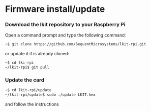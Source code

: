 # Firmware install/update


### Download the lkit repository to your Raspberry Pi

Open a command prompt and type the following command:
```bash
~$ git clone https://github.com/SequentMicrosystems/lkit-rpi.git
```
or update it if is already cloned:

```bash
~$ cd lki-rpi
~/lkit-rpi$ git pull
```

### Update the card 
```bash
~$ cd lkit-rpi/update
~/lkit-rpi/update$ sudo ./update LKIT.hex
```
and follow the instructions
